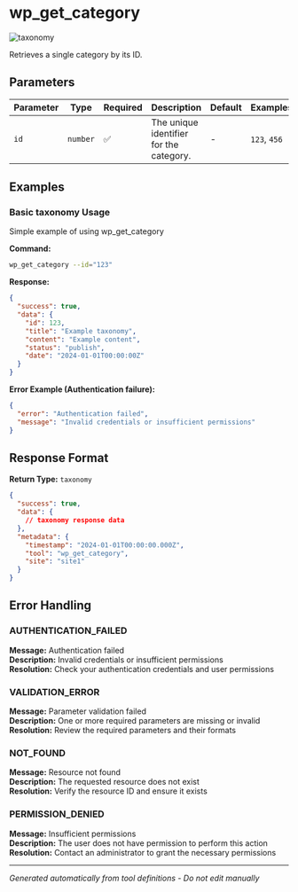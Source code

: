 # wp_get_category

![taxonomy](https://img.shields.io/badge/category-taxonomy-lightgrey)

Retrieves a single category by its ID.

## Parameters

| Parameter | Type     | Required | Description                             | Default | Examples     |
| --------- | -------- | -------- | --------------------------------------- | ------- | ------------ |
| `id`      | `number` | ✅       | The unique identifier for the category. | -       | `123`, `456` |

## Examples

### Basic taxonomy Usage

Simple example of using wp_get_category

**Command:**

```bash
wp_get_category --id="123"
```

**Response:**

```json
{
  "success": true,
  "data": {
    "id": 123,
    "title": "Example taxonomy",
    "content": "Example content",
    "status": "publish",
    "date": "2024-01-01T00:00:00Z"
  }
}
```

**Error Example (Authentication failure):**

```json
{
  "error": "Authentication failed",
  "message": "Invalid credentials or insufficient permissions"
}
```

## Response Format

**Return Type:** `taxonomy`

```json
{
  "success": true,
  "data": {
    // taxonomy response data
  },
  "metadata": {
    "timestamp": "2024-01-01T00:00:00.000Z",
    "tool": "wp_get_category",
    "site": "site1"
  }
}
```

## Error Handling

### AUTHENTICATION_FAILED

**Message:** Authentication failed  
**Description:** Invalid credentials or insufficient permissions  
**Resolution:** Check your authentication credentials and user permissions

### VALIDATION_ERROR

**Message:** Parameter validation failed  
**Description:** One or more required parameters are missing or invalid  
**Resolution:** Review the required parameters and their formats

### NOT_FOUND

**Message:** Resource not found  
**Description:** The requested resource does not exist  
**Resolution:** Verify the resource ID and ensure it exists

### PERMISSION_DENIED

**Message:** Insufficient permissions  
**Description:** The user does not have permission to perform this action  
**Resolution:** Contact an administrator to grant the necessary permissions

---

_Generated automatically from tool definitions - Do not edit manually_
